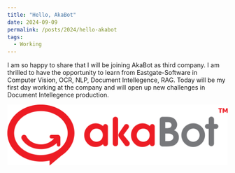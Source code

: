 ```yaml
---
title: "Hello, AkaBot"
date: 2024-09-09
permalink: /posts/2024/hello-akabot
tags:
  - Working
---
```


<head>
    <style type="text/css">
        figure{text-align: center;}
        math{text-align: center;}
    </style>
</head>

I am so happy to share that I will be joining AkaBot as third company. I am thrilled to have the opportunity to learn from Eastgate-Software in Computer Vision, OCR, NLP, Document Intellegence, RAG. Today will be my first day working at the company and will open up new challenges in Document Intellegence production.

<p style="text-align:center;">
  <img src="/images/posts/202409-akabot/akaBot.png">
</p>
